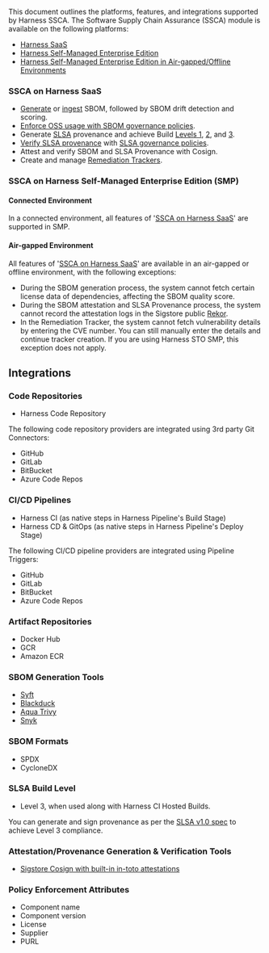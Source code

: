 This document outlines the platforms, features, and integrations supported by Harness SSCA.
The Software Supply Chain Assurance (SSCA) module is available on the following platforms:
- [Harness SaaS](#ssca-on-harness-saas)
- [Harness Self-Managed Enterprise Edition](#connected-environment)
- [Harness Self-Managed Enterprise Edition in Air-gapped/Offline Environments](#air-gapped-environment)

### SSCA on Harness SaaS
- [Generate](../sbom/generate-sbom.md) or [ingest](../sbom/ingest-sbom-data.md) SBOM, followed by SBOM drift detection and scoring.
- [Enforce OSS usage with SBOM governance policies](../sbom-policies/enforce-sbom-policies.md).
- Generate [SLSA](../slsa/overview.md) provenance and achieve Build [Levels 1](../slsa/overview.md#how-to-comply-with-slsa-level-1), [2](../slsa/overview.md#how-to-comply-with-slsa-level-2), and [3](../slsa/overview.md#how-to-comply-with-slsa-level-3).
- [Verify SLSA provenance](../slsa/verify-slsa.md) with [SLSA governance policies](../slsa/verify-slsa.md#enforce-policies-on-slsa-provenance).
- Attest and verify SBOM and SLSA Provenance with Cosign.
- Create and manage [Remediation Trackers](../remediation-tracker/overview.md).

### SSCA on Harness Self-Managed Enterprise Edition (SMP)

#### Connected Environment
In a connected environment, all features of '[SSCA on Harness SaaS](#ssca-on-harness-saas)' are supported in SMP.

#### Air-gapped Environment
All features of '[SSCA on Harness SaaS](#ssca-on-harness-saas)' are available in an air-gapped or offline environment, with the following exceptions:

- During the SBOM generation process, the system cannot fetch certain license data of dependencies, affecting the SBOM quality score.
- During the SBOM attestation and SLSA Provenance process, the system cannot record the attestation logs in the Sigstore public [Rekor](https://docs.sigstore.dev/logging/overview/).
- In the Remediation Tracker, the system cannot fetch vulnerability details by entering the CVE number. You can still manually enter the details and continue tracker creation. If you are using Harness STO SMP, this exception does not apply.

## Integrations
### Code Repositories

* Harness Code Repository

The following code repository providers are integrated using 3rd party Git Connectors:
* GitHub 
* GitLab
* BitBucket
* Azure Code Repos

### CI/CD Pipelines

* Harness CI (as native steps in Harness Pipeline's Build Stage) 
* Harness CD & GitOps (as native steps in Harness Pipeline's Deploy Stage)

The following CI/CD pipeline providers are integrated using Pipeline Triggers:

* GitHub
* GitLab
* BitBucket 
* Azure Code Repos

### Artifact Repositories

* Docker Hub
* GCR
* Amazon ECR

### SBOM Generation Tools

* [Syft](/docs/software-supply-chain-assurance/sbom/generate-sbom.md)
* [Blackduck](/docs/software-supply-chain-assurance/sbom/generate-sbom-blackduck.md)
* [Aqua Trivy](/docs/software-supply-chain-assurance/sbom/generate-sbom-aqua-trivy.md)
* [Snyk](/docs/software-supply-chain-assurance/sbom/generate-sbom-snyk.md)

### SBOM Formats

* SPDX
* CycloneDX

### SLSA Build Level

* Level 3, when used along with Harness CI Hosted Builds.

You can generate and sign provenance as per the [SLSA v1.0 spec](https://slsa.dev/) to achieve Level 3 compliance.

### Attestation/Provenance Generation & Verification Tools

* [Sigstore Cosign with built-in in-toto attestations](https://docs.sigstore.dev/verifying/attestation/)

### Policy Enforcement Attributes

* Component name
* Component version
* License
* Supplier
* PURL
